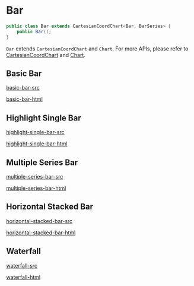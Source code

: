 # Bar

```java
public class Bar extends CartesianCoordChart<Bar, BarSeries> {
    public Bar();
}
```

`Bar` extends `CartesianCoordChart` and `Chart`. For more APIs, please refer to [CartesianCoordChart](en-us/cartesian-coord-chart) and [Chart](en-us/chart).

## Basic Bar

[basic-bar-src](../media/bar/basic-bar-src.md ':include')

[basic-bar-html](../media/bar/basic-bar.html ':include :type=iframe')

## Highlight Single Bar

[highlight-single-bar-src](../media/bar/highlight-single-bar-src.md ':include')

[highlight-single-bar-html](../media/bar/highlight-single-bar.html ':include :type=iframe')

## Multiple Series Bar

[multiple-series-bar-src](../media/bar/multiple-series-bar-src.md ':include')

[multiple-series-bar-html](../media/bar/multiple-series-bar.html ':include :type=iframe')

## Horizontal Stacked Bar

[horizontal-stacked-bar-src](../media/bar/horizontal-stacked-bar-src.md ':include')

[horizontal-stacked-bar-html](../media/bar/horizontal-stacked-bar.html ':include :type=iframe')

## Waterfall

[waterfall-src](../media/bar/waterfall-src.md ':include')

[waterfall-html](../media/bar/waterfall.html ':include :type=iframe')
